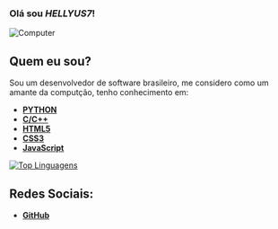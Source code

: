 ### Olá sou *HELLYUS7*!

![Computer](https://user-images.githubusercontent.com/119828935/205782291-e87e2acc-df85-4355-9194-1cb049d07f2e.gif)

## Quem eu sou?

Sou um desenvolvedor de software brasileiro, me considero como um amante da computção, tenho conhecimento em:
  
- [**PYTHON**](https://pt.wikipedia.org/wiki/Python)
- [**C/C++**](https://pt.wikipedia.org/wiki/C_(linguagem_de_programa%C3%A7%C3%A3o)#:~:text=C%20%C3%A9%20uma%20linguagem%20de,(originalmente%20escrito%20em%20Assembly).)
- [**HTML5**](https://pt.wikipedia.org/wiki/HTML5)
- [**CSS3**](https://pt.wikipedia.org/wiki/CSS3)
- [**JavaScript**](https://pt.wikipedia.org/wiki/JavaScript)
  

[![Top Linguagens](https://github-readme-stats.vercel.app/api/top-langs/?username=HELLYUS7&layout=compact&show_icons=true&title_color=ffffff&theme=transparent&text_color=ffffff&bg_color=000000)](https://github.com/HELLYUS7/github-readme-stats)
  
## Redes Sociais:

- [**GitHub**](https://github.com/HELLYUS7)

